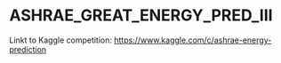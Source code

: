 # ASHRAE_GREAT_ENERGY_PRED_III

Linkt to Kaggle competition: https://www.kaggle.com/c/ashrae-energy-prediction

